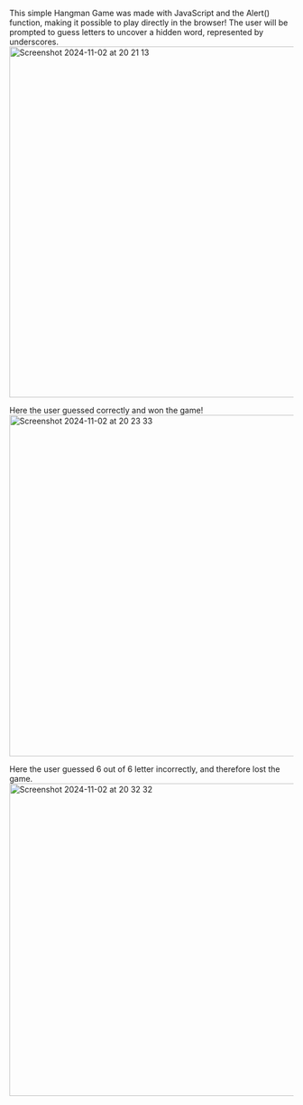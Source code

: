 This simple Hangman Game was made with JavaScript and the Alert() function, making it possible to play directly in the browser!
The user will be prompted to guess letters to uncover a hidden word, represented by underscores. 
<img width="622" alt="Screenshot 2024-11-02 at 20 21 13" src="https://github.com/user-attachments/assets/2edbdc65-87c6-4fc5-b0c2-08164be2e372">

Here the user guessed correctly and won the game!
<img width="605" alt="Screenshot 2024-11-02 at 20 23 33" src="https://github.com/user-attachments/assets/3c428f26-0023-4761-9890-472691ef1230">

Here the user guessed 6 out of 6 letter incorrectly, and therefore lost the game.
<img width="554" alt="Screenshot 2024-11-02 at 20 32 32" src="https://github.com/user-attachments/assets/b4a7d82f-cefb-4a7e-900b-5ddb32f21e4c">

